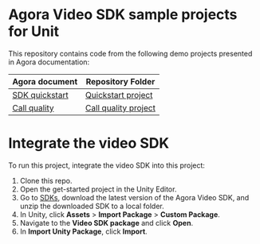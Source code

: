 # Agora Video SDK sample projects for Unit

This repository contains code from the following demo projects presented in Agora documentation:

| Agora document | Repository Folder |
|----------|--------|
| [SDK quickstart](https://docs.agora.io/en/video-calling/get-started/get-started-sdk?platform=unity) |  [Quickstart project](./Assets/get-started-sdk) |
| [Call quality](https://docs.agora.io/en/video-calling/develop/ensure-channel-quality?platform=unity) | [Call quality project](./Assets/ensure-call-quality) |

# Integrate the video SDK

To run this project, integrate the video SDK into this project:

1. Clone this repo.
1. Open the get-started project in the Unity Editor.
1. Go to [SDKs](https://docs.agora.io/en/sdks?platform=unity), download the latest version of the Agora Video SDK, and unzip the downloaded SDK to a local folder.
1. In Unity, click **Assets** > **Import Package** > **Custom Package**.
1. Navigate to the **Video SDK package** and click **Open**.
1. In **Import Unity Package**, click **Import**.

